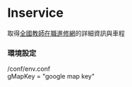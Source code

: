# Inservice

取得[全國教師在職進修網](https://www1.inservice.edu.tw/index2-3.aspx)的詳細資訊與車程

### 環境設定

/conf/env.conf  
gMapKey = "google map key"
